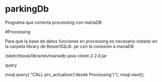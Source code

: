 # parkingDb
Programa que conecta processing con mariaDB

#Processing

Para que la base de datos funciones en processing es necesario instalar
en la carpeta library de  BesierSQLib .jar con la conexión a mariaDB

/sketchbook/libraries/mariadb-java-client-2.2.0.jar

query 

msql.query( "CALL prc_actualizar('desde Processing')");
msql.next();
